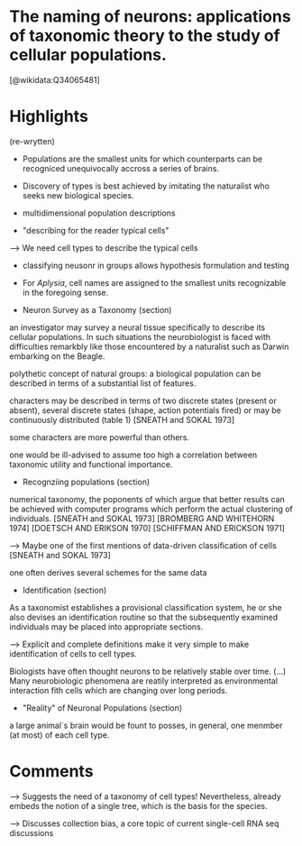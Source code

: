 
The naming of neurons: applications of taxonomic theory to the study of cellular populations.
=============================================================================================
  
  [@wikidata:Q34065481]  

# Highlights

(re-wrytten)

- Populations are the smallest units for which counterparts can be recogniced unequivocally accross a series of brains. 

- Discovery of types is best achieved by imitating the naturalist who seeks new biological species. 

- multidimensional population descriptions

- "describing for the reader typical cells"

--> We need cell types to describe the typical cells

- classifying neusonr in groups allows hypothesis formulation and testing

- For _Aplysia_, cell names are assigned to the smallest units recognizable in the foregoing sense. 

- Neuron Survey as a Taxonomy (section)


an investigator may survey a neural tissue specifically to describe its cellular populations. In such situations the neurobiologist is faced with difficulties remarkbly like those encountered by a naturalist such as Darwin embarking on the Beagle. 

polythetic concept of natural groups: a biological population can be described in terms of a substantial list of features. 


characters may be described in terms of two discrete states (present or absent), several discrete states (shape, action potentials fired) or may be continuously distributed (table 1) [SNEATH and SOKAL 1973]

some characters are more powerful than others. 

one would be ill-advised to assume too high a correlation between taxonomic utility and functional importance.


- Recognziing populations (section)

numerical taxonomy, the poponents of which argue that better results can be achieved with computer programs which perform the actual clustering of individuals. [SNEATH and SOKAL 1973] [BROMBERG AND WHITEHORN 1974] [DOETSCH AND ERIKSON 1970] [SCHIFFMAN AND ERICKSON 1971]


--> Maybe one of the first mentions of data-driven classification of cells [SNEATH and SOKAL 1973]

one often derives several schemes for the same data

- Identification (section)

As a taxonomist establishes a provisional classification system, he or she also devises an identification routine so that the subsequently examined individuals may be placed into appropriate sections.

--> Explicit and complete definitions make it very simple to make identification of cells to cell types.

Biologists have often thought neurons to be relatively stable over time. (...) Many neurobiologic phenomena are reatily interpreted as environmental interaction fith cells which are changing over long periods.

- "Reality" of Neuronal Populations (section)

a large animal`s brain would be fount to posses, in general, one menmber (at most) of each cell type. 

# Comments
--> Suggests the need of a taxonomy of cell types! Nevertheless, already embeds the notion of a single tree, which is the basis for the species.

--> Discusses collection bias, a core topic of current single-cell RNA seq discussions


